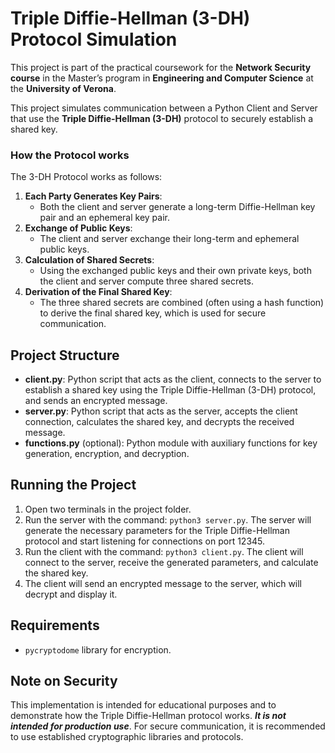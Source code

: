 # Triple Diffie-Hellman (3-DH) Protocol Simulation

This project is part of the practical coursework for the **Network Security course** in the Master’s program in
**Engineering and Computer Science** at the **University of Verona**.

This project simulates communication between a Python Client and Server that use the **Triple Diffie-Hellman (3-DH)**
protocol to securely establish a shared key.

### How the Protocol works

The 3-DH Protocol works as follows:

1. **Each Party Generates Key Pairs**:
    - Both the client and server generate a long-term Diffie-Hellman key pair and an ephemeral key pair.
2. **Exchange of Public Keys**:
    - The client and server exchange their long-term and ephemeral public keys.
3. **Calculation of Shared Secrets**:
    - Using the exchanged public keys and their own private keys, both the client and server compute three shared
      secrets.
4. **Derivation of the Final Shared Key**:
    - The three shared secrets are combined (often using a hash function) to derive the final shared key, which is used
      for secure communication.

## Project Structure

- **client.py**: Python script that acts as the client, connects to the server to establish a shared key using the
  Triple Diffie-Hellman (3-DH) protocol, and sends an encrypted message.
- **server.py**: Python script that acts as the server, accepts the client connection, calculates the shared key, and
  decrypts the received message.
- **functions.py** (optional): Python module with auxiliary functions for key generation, encryption, and decryption.

## Running the Project

1. Open two terminals in the project folder.
2. Run the server with the command: `python3 server.py`. The server will generate the necessary parameters for the Triple Diffie-Hellman protocol and start listening for
   connections on port 12345.
3. Run the client with the command: `python3 client.py`. The client will connect to the server, receive the generated
   parameters, and calculate the shared key.
4. The client will send an encrypted message to the server, which will decrypt and display it.

## Requirements

- `pycryptodome` library for encryption.

## Note on Security

This implementation is intended for educational purposes and to demonstrate how the Triple Diffie-Hellman protocol
works. _**It is not intended for production use**_. For secure communication, it is
recommended to use established cryptographic libraries and protocols.